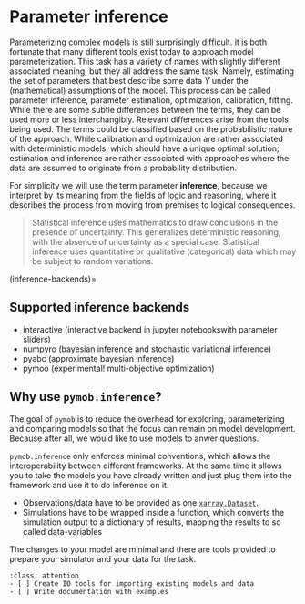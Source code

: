 # Parameter inference

Parameterizing complex models is still surprisingly difficult. it is both fortunate
that many different tools exist today to approach model parameterization. This task
has a variety of names with slightly different associated meaning, but they all
address the same task. Namely, estimating the set of parameters that best describe
some data $Y$ under the (mathematical) assumptions of the model. This process can be called parameter inference, parameter estimation, optimization, calibration, fitting. While there are
some subtle differences between the terms, they can be used more or less interchangibly. Relevant differences arise from the tools being used. The terms could be classified based on the probabilistic nature of the approach. While calibration and optimization are rather associated with deterministic models, which should have a unique optimal solution; estimation and inference are rather associated with approaches where the data are assumed to originate from a probability distribution.

For simplicity we will use the term parameter **inference**, because we interpret by its meaning from the fields of logic and reasoning, where it describes the process from moving from premises to logical consequences. 

> Statistical inference uses mathematics to draw conclusions in the presence of uncertainty. This generalizes deterministic reasoning, with the absence of uncertainty as a special case. Statistical inference uses quantitative or qualitative (categorical) data which may be subject to random variations. 

(inference-backends)=
## Supported inference backends

* interactive (interactive backend in jupyter notebookswith parameter sliders)
* numpyro (bayesian inference and stochastic variational inference)
* pyabc (approximate bayesian inference)
* pymoo (experimental! multi-objective optimization)


## Why use `pymob.inference`?

The goal of `pymob` is to reduce the overhead for exploring, parameterizing and comparing
models so that the focus can remain on model development. Because after all, 
we would like to use models to anwer questions.

`pymob.inference` only enforces minimal conventions, which allows the interoperability between different frameworks. At the same time it allows you to take the models you have already written and just plug them into the framework and use it to do inference on it. 

 + Observations/data have to be provided as one [`xarray.Dataset`](https://docs.xarray.dev/en/stable/generated/xarray.Dataset.html).
 + Simulations have to be wrapped inside a function, which converts the simulation output to a dictionary of results, mapping the results to so called data-variables

The changes to your model are minimal and there are tools provided to prepare your simulator and your data for the task.

```{admonition} TODO
:class: attention
- [ ] Create IO tools for importing existing models and data 
- [ ] Write documentation with examples
```